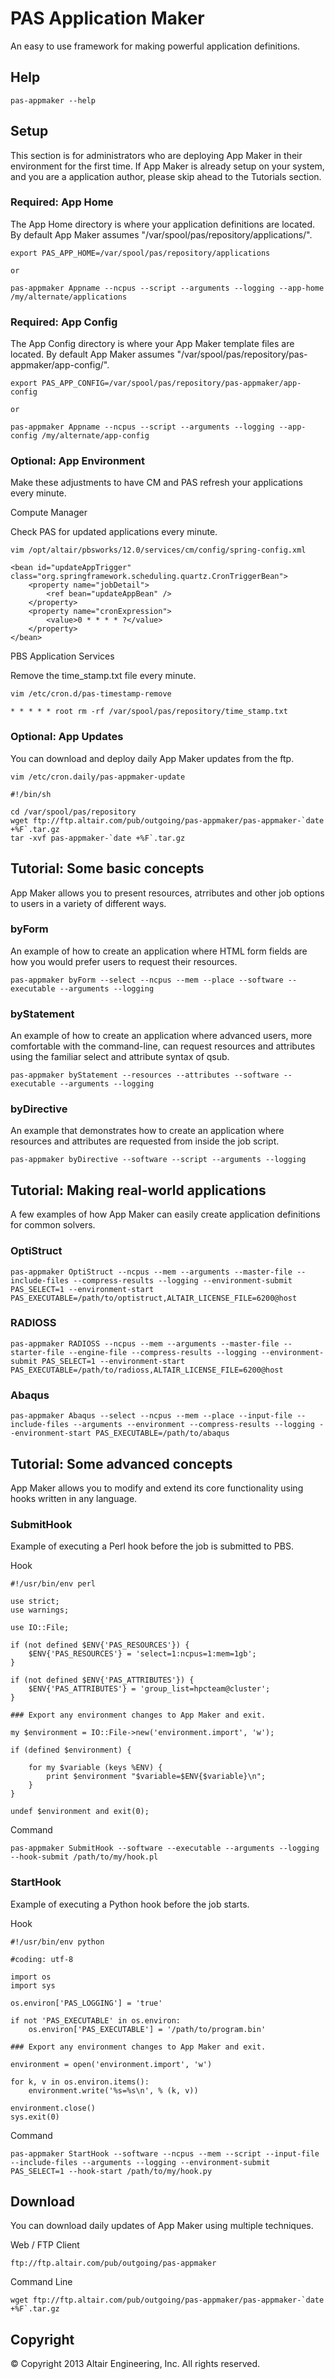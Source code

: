 # PAS Application Maker

An easy to use framework for making powerful application definitions.

## Help

    pas-appmaker --help

## Setup

This section is for administrators who are deploying App Maker in their environment for the first time.
If App Maker is already setup on your system, and you are a application author, please skip ahead to the Tutorials section.

### Required: App Home

The App Home directory is where your application definitions are located. 
By default App Maker assumes "/var/spool/pas/repository/applications/".

    export PAS_APP_HOME=/var/spool/pas/repository/applications
    
    or
    
    pas-appmaker Appname --ncpus --script --arguments --logging --app-home /my/alternate/applications


### Required: App Config

The App Config directory is where your App Maker template files are located.
By default App Maker assumes "/var/spool/pas/repository/pas-appmaker/app-config/".

    export PAS_APP_CONFIG=/var/spool/pas/repository/pas-appmaker/app-config
    
    or
    
    pas-appmaker Appname --ncpus --script --arguments --logging --app-config /my/alternate/app-config 


### Optional: App Environment

Make these adjustments to have CM and PAS refresh your applications every minute.

Compute Manager

Check PAS for updated applications every minute.

    vim /opt/altair/pbsworks/12.0/services/cm/config/spring-config.xml

    <bean id="updateAppTrigger" class="org.springframework.scheduling.quartz.CronTriggerBean">
        <property name="jobDetail">
            <ref bean="updateAppBean" />
        </property>
        <property name="cronExpression">
            <value>0 * * * * ?</value>
        </property>
    </bean>

PBS Application Services

Remove the time_stamp.txt file every minute.

    vim /etc/cron.d/pas-timestamp-remove

    * * * * * root rm -rf /var/spool/pas/repository/time_stamp.txt

### Optional: App Updates

You can download and deploy daily App Maker updates from the ftp.

    vim /etc/cron.daily/pas-appmaker-update
    
    #!/bin/sh
    
    cd /var/spool/pas/repository
    wget ftp://ftp.altair.com/pub/outgoing/pas-appmaker/pas-appmaker-`date +%F`.tar.gz
    tar -xvf pas-appmaker-`date +%F`.tar.gz

## Tutorial: Some basic concepts

App Maker allows you to present resources, atrributes and other job options to users in a variety of different ways.

### byForm

An example of how to create an application where HTML form fields are how you would prefer users to request their resources.

    pas-appmaker byForm --select --ncpus --mem --place --software --executable --arguments --logging

### byStatement

An example of how to create an application where advanced users, more comfortable with the command-line, can request resources and attributes using the familiar select and attribute syntax of qsub.

    pas-appmaker byStatement --resources --attributes --software --executable --arguments --logging

### byDirective

An example that demonstrates how to create an application where resources and attributes are requested from inside the job script.

    pas-appmaker byDirective --software --script --arguments --logging


## Tutorial: Making real-world applications

A few examples of how App Maker can easily create application definitions for common solvers.

### OptiStruct

    pas-appmaker OptiStruct --ncpus --mem --arguments --master-file --include-files --compress-results --logging --environment-submit PAS_SELECT=1 --environment-start PAS_EXECUTABLE=/path/to/optistruct,ALTAIR_LICENSE_FILE=6200@host

### RADIOSS

    pas-appmaker RADIOSS --ncpus --mem --arguments --master-file --starter-file --engine-file --compress-results --logging --environment-submit PAS_SELECT=1 --environment-start PAS_EXECUTABLE=/path/to/radioss,ALTAIR_LICENSE_FILE=6200@host

### Abaqus

    pas-appmaker Abaqus --select --ncpus --mem --place --input-file --include-files --arguments --environment --compress-results --logging --environment-start PAS_EXECUTABLE=/path/to/abaqus


## Tutorial: Some advanced concepts

App Maker allows you to modify and extend its core functionality using hooks written in any language.

### SubmitHook

Example of executing a Perl hook before the job is submitted to PBS. 

Hook

    #!/usr/bin/env perl

    use strict;
    use warnings;

    use IO::File;

    if (not defined $ENV{'PAS_RESOURCES'}) {
        $ENV{'PAS_RESOURCES'} = 'select=1:ncpus=1:mem=1gb';
    }
    
    if (not defined $ENV{'PAS_ATTRIBUTES'}) {
        $ENV{'PAS_ATTRIBUTES'} = 'group_list=hpcteam@cluster';
    }

    ### Export any environment changes to App Maker and exit.
    
    my $environment = IO::File->new('environment.import', 'w');
    
    if (defined $environment) { 
    
        for my $variable (keys %ENV) {
            print $environment "$variable=$ENV{$variable}\n";
        }
    }
    
    undef $environment and exit(0);

Command

    pas-appmaker SubmitHook --software --executable --arguments --logging --hook-submit /path/to/my/hook.pl 


### StartHook

Example of executing a Python hook before the job starts. 

Hook

    #!/usr/bin/env python
    
    #coding: utf-8

    import os
    import sys
    
    os.environ['PAS_LOGGING'] = 'true'
    
    if not 'PAS_EXECUTABLE' in os.environ:
        os.environ['PAS_EXECUTABLE'] = '/path/to/program.bin'
    
    ### Export any environment changes to App Maker and exit.
    
    environment = open('environment.import', 'w')
    
    for k, v in os.environ.items():
        environment.write('%s=%s\n', % (k, v))
    
    environment.close()
    sys.exit(0)

Command

    pas-appmaker StartHook --software --ncpus --mem --script --input-file --include-files --arguments --logging --environment-submit PAS_SELECT=1 --hook-start /path/to/my/hook.py 


## Download

You can download daily updates of App Maker using multiple techniques.

Web / FTP Client

    ftp://ftp.altair.com/pub/outgoing/pas-appmaker

Command Line

    wget ftp://ftp.altair.com/pub/outgoing/pas-appmaker/pas-appmaker-`date +%F`.tar.gz


## Copyright

© Copyright 2013 Altair Engineering, Inc. All rights reserved.
